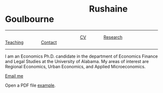 

<h1> &emsp; &emsp; &emsp; &emsp; &emsp; &emsp;  &emsp; &emsp; Rushaine Goulbourne</h1>
<hr>
 &emsp; &emsp; &emsp;  &emsp; &emsp;&emsp; &emsp; &emsp; &emsp;  &emsp; &emsp; &emsp; &emsp; &emsp;  <a href="page1.html">CV</a>  &emsp; &emsp; &emsp;   <a href="page2.html">Research</a> &emsp;  &emsp; &emsp;    <a href="page3.html">Teaching</a>  &emsp; &emsp; &emsp;  <a href="page4.html">Contact</a>
<hr>

<p>
 I am an Economics Ph.D. candidate in the department of Economics Finance and Legal Studies at the University of Alabama. My areas of interest are Regional Economics, Urban Economics, and Applied Microeconomics.  
</p>

<p><a href="mailto:rdgoulbourne@crimson.ua.edu">Email me</a></p>

 <p>Open a PDF file <a href="rushgoul/Home/cv/Rushaine Goulbourne-CV.pdf">example</a>.</p>

